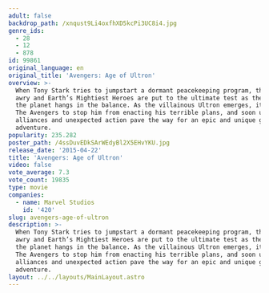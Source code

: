 ```yaml
---
adult: false
backdrop_path: /xnqust9Li4oxfhXD5kcPi3UC8i4.jpg
genre_ids:
  - 28
  - 12
  - 878
id: 99861
original_language: en
original_title: 'Avengers: Age of Ultron'
overview: >-
  When Tony Stark tries to jumpstart a dormant peacekeeping program, things go
  awry and Earth’s Mightiest Heroes are put to the ultimate test as the fate of
  the planet hangs in the balance. As the villainous Ultron emerges, it is up to
  The Avengers to stop him from enacting his terrible plans, and soon uneasy
  alliances and unexpected action pave the way for an epic and unique global
  adventure.
popularity: 235.282
poster_path: /4ssDuvEDkSArWEdyBl2X5EHvYKU.jpg
release_date: '2015-04-22'
title: 'Avengers: Age of Ultron'
video: false
vote_average: 7.3
vote_count: 19835
type: movie
companies:
  - name: Marvel Studios
    id: '420'
slug: avengers-age-of-ultron
description: >-
  When Tony Stark tries to jumpstart a dormant peacekeeping program, things go
  awry and Earth’s Mightiest Heroes are put to the ultimate test as the fate of
  the planet hangs in the balance. As the villainous Ultron emerges, it is up to
  The Avengers to stop him from enacting his terrible plans, and soon uneasy
  alliances and unexpected action pave the way for an epic and unique global
  adventure.
layout: ../../layouts/MainLayout.astro
---
```


